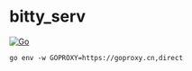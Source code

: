 # bitty_serv
[![Go](./actions/workflows/go.yml/badge.svg)](./actions/workflows/go.yml)
```
go env -w GOPROXY=https://goproxy.cn,direct
```